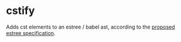 cstify
======

Adds cst elements to an estree / babel ast, according to the
[proposed][cst-spec-pr] [estree specification][cst-spec].

[cst-spec-pr]: https://github.com/estree/estree/pull/107
[cst-spec]: https://github.com/gibson042/estree/blob/gh-41/spec.md
